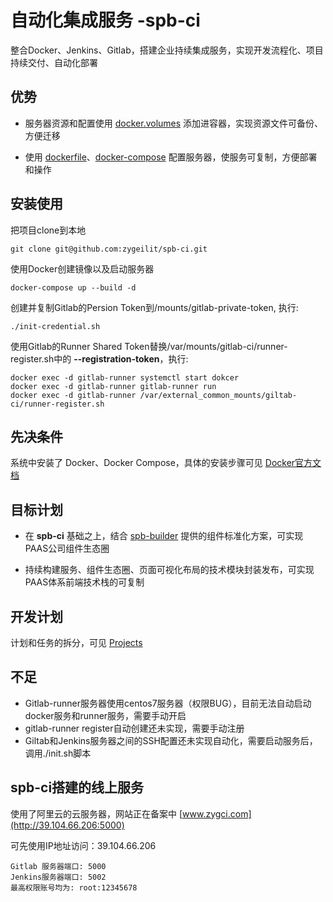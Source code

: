 # 自动化集成服务 -spb-ci

整合Docker、Jenkins、Gitlab，搭建企业持续集成服务，实现开发流程化、项目持续交付、自动化部署

优势
-----------

* 服务器资源和配置使用 [docker.volumes](https://docs.docker.com/engine/admin/volumes/volumes) 添加进容器，实现资源文件可备份、方便迁移

* 使用 [dockerfile](https://docs.docker.com/engine/reference/builder/)、[docker-compose](https://docs.docker.com/compose/overview/) 配置服务器，使服务可复制，方便部署和操作

安装使用
-----------

把项目clone到本地
```
git clone git@github.com:zygeilit/spb-ci.git
```

使用Docker创建镜像以及启动服务器
```
docker-compose up --build -d
```

创建并复制Gitlab的Persion Token到/mounts/gitlab-private-token, 执行:
```
./init-credential.sh
```

使用Gitlab的Runner Shared Token替换/var/mounts/gitlab-ci/runner-register.sh中的 **--registration-token**，执行:
```
docker exec -d gitlab-runner systemctl start dokcer
docker exec -d gitlab-runner gitlab-runner run
docker exec -d gitlab-runner /var/external_common_mounts/giltab-ci/runner-register.sh
```

先决条件
-----------

系统中安装了 Docker、Docker Compose，具体的安装步骤可见 [Docker官方文档](https://www.docker.com)

目标计划
-----------

* 在 **spb-ci** 基础之上，结合 [spb-builder](https://github.com/zygeilit/spb-builder) 提供的组件标准化方案，可实现PAAS公司组件生态圈

* 持续构建服务、组件生态圈、页面可视化布局的技术模块封装发布，可实现PAAS体系前端技术栈的可复制

开发计划
-----------

计划和任务的拆分，可见 [Projects](https://github.com/zygeilit/spb-ci/projects/2)

不足
-----------

* Gitlab-runner服务器使用centos7服务器（权限BUG），目前无法自动启动docker服务和runner服务，需要手动开启
* gitlab-runner register自动创建还未实现，需要手动注册
* Giltab和Jenkins服务器之间的SSH配置还未实现自动化，需要启动服务后，调用./init.sh脚本

spb-ci搭建的线上服务
-----------

使用了阿里云的云服务器，网站正在备案中 [www.zygci.com](http://39.104.66.206:5000)

可先使用IP地址访问：39.104.66.206
```
Gitlab 服务器端口: 5000
Jenkins服务器端口: 5002
最高权限账号均为: root:12345678
```

